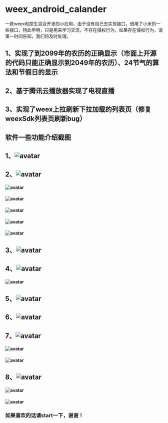 # weex_android_calander
一款weex和原生混合开发的小应用，由于没有自己去实现接口，借用了小米的一些接口，特此申明，只是用来学习交流，不存在侵权行为，如果存在侵权行为，请第一时间告知，我们将及时处理。
## 1、实现了到2099年的农历的正确显示（市面上开源的代码只能正确显示到2049年的农历）、24节气的算法和节假日的显示
## 2、基于腾讯云播放器实现了电视直播
## 3、实现了weex上拉刷新下拉加载的列表页（修复weexSdk列表页刷新bug）
## 软件一些功能介绍截图

## 1、![avatar](http://imengu.cn/Ahuangshang/img/github/launcher.jpg)

## 2、![avatar](http://imengu.cn/Ahuangshang/img/github/mainOne.jpg)   

####  ![avatar](http://imengu.cn/Ahuangshang/img/github/ssq.png) 

####  ![avatar](http://imengu.cn/Ahuangshang/img/github/dlt.png)

####  ![avatar](http://imengu.cn/Ahuangshang/img/github/mainTwo.jpg) 

####  ![avatar](http://imengu.cn/Ahuangshang/img/github/mainThree.jpg)

####  ![avatar](http://imengu.cn/Ahuangshang/img/github/mainFour.jpg) 
   
## 3、![avatar](http://imengu.cn/Ahuangshang/img/github/weather.jpg)

## 4、![avatar](http://imengu.cn/Ahuangshang/img/github/newsFresh.jpg) 

#### ![avatar](http://imengu.cn/Ahuangshang/img/github/newsLoadmore.jpg)
   
## 5、![avatar](http://imengu.cn/Ahuangshang/img/github/more.jpg)

## 6、![avatar](http://imengu.cn/Ahuangshang/img/github/share.png)

## 7、![avatar](http://imengu.cn/Ahuangshang/img/github/picOne.png) 

#### ![avatar](http://imengu.cn/Ahuangshang/img/github/picTwo.png) 

#### ![avatar](http://imengu.cn/Ahuangshang/img/github/picThree.png)
   
## 8、![avatar](http://imengu.cn/Ahuangshang/img/github/liveOne.png) 

#### ![avatar](http://imengu.cn/Ahuangshang/img/github/liveTwo.png) 

#### ![avatar](http://imengu.cn/Ahuangshang/img/github/liveThree.png)
   
### 如果喜欢的话请start一下，谢谢！


